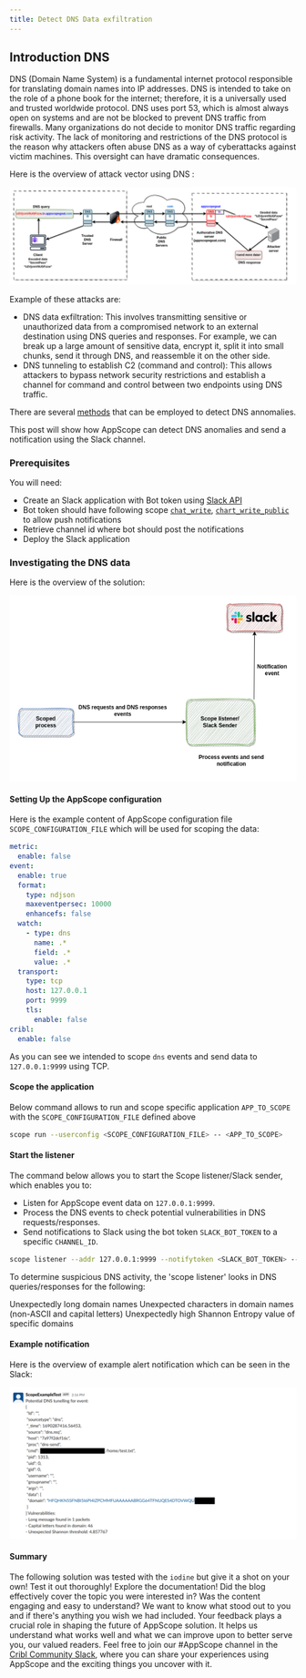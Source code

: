 ```yaml
---
title: Detect DNS Data exfiltration
---
```


## Introduction DNS

DNS (Domain Name System) is a fundamental internet protocol responsible for translating domain names into IP addresses. DNS is intended to take on the role of a phone book for the internet; therefore, it is a universally used and trusted worldwide protocol. DNS uses port 53, which is almost always open on systems and are not be blocked to prevent DNS traffic from firewalls. Many organizations do not decide to monitor DNS traffic regarding risk activity. The lack of monitoring and restrictions of the DNS protocol is the reason why attackers often abuse DNS as a way of cyberattacks against victim machines. This oversight can have dramatic consequences.

Here is the overview of attack vector using DNS :

![Dns tunnel](./images/dns-tunnel.png)

Example of these attacks are:

- DNS data exfiltration: This involves transmitting sensitive or unauthorized data from a compromised network to an external destination using DNS queries and responses. For example, we can break up a large amount of sensitive data, encrypt it, split it into small chunks, send it through DNS, and reassemble it on the other side.
- DNS tunneling to establish C2 (command and control): This allows attackers to bypass network security restrictions and establish a channel for command and control between two endpoints using DNS traffic.

There are several [methods](
https://pubmed.ncbi.nlm.nih.gov/36904959/) that can be employed to detect DNS annomalies.

This post will show how AppScope can detect DNS anomalies and send a notification using the Slack channel.

### Prerequisites

You will need:
- Create an Slack application with Bot token using [Slack API](https://api.slack.com/start/quickstart)
- Bot token should have following scope [`chat_write`](https://api.slack.com/scopes/chat:write), [`chart_write_public`](https://api.slack.com/scopes/chat:write.public) to allow push notifications
- Retrieve channel id where bot should post the notifications
- Deploy the Slack application

### Investigating the DNS data

Here is the overview of the solution:

![Dns arch](./images/dns-arch.png)

#### Setting Up the AppScope configuration

Here is the example content of AppScope configuration file `SCOPE_CONFIGURATION_FILE` which will be used for scoping the data:

```yml
metric:
  enable: false
event:
  enable: true
  format:
    type: ndjson
    maxeventpersec: 10000
    enhancefs: false
  watch:
    - type: dns
      name: .*
      field: .*
      value: .*
  transport:
    type: tcp
    host: 127.0.0.1
    port: 9999
    tls:
      enable: false
cribl:
  enable: false
```

As you can see we intended to scope `dns` events and send data to `127.0.0.1:9999` using TCP.

#### Scope the application

Below command allows to run and scope specific application `APP_TO_SCOPE` with the `SCOPE_CONFIGURATION_FILE` defined above

```bash
scope run --userconfig <SCOPE_CONFIGURATION_FILE> -- <APP_TO_SCOPE>
```
#### Start the listener

The command below allows you to start the Scope listener/Slack sender, which enables you to:

- Listen for AppScope event data on `127.0.0.1:9999`.
- Process the DNS events to check potential vulnerabilities in DNS requests/responses.
- Send notifications to Slack using the bot token `SLACK_BOT_TOKEN` to a specific `CHANNEL_ID`.

```bash
scope listener --addr 127.0.0.1:9999 --notifytoken <SLACK_BOT_TOKEN> --channelid <CHANNEL_ID>
```

To determine suspicious DNS activity, the 'scope listener' looks in DNS queries/responses for the following:

Unexpectedly long domain names
Unexpected characters in domain names (non-ASCII and capital letters)
Unexpectedly high Shannon Entropy value of specific domains

#### Example notification

Here is the overview of example alert notification which can be seen in the Slack:

![Slack event](./images/slack-event.png)

#### Summary

The following solution was tested with the `iodine`  but give it a shot on your own! Test it out thoroughly! Explore the documentation! Did the blog effectively cover the topic you were interested in? Was the content engaging and easy to understand? We want to know what stood out to you and if there's anything you wish we had included. Your feedback plays a crucial role in shaping the future of AppScope solution. It helps us understand what works well and what we can improve upon to better serve you, our valued readers.
Feel free to join our #AppScope channel in the [Cribl Community Slack](https://cribl.io/community/), where you can share your experiences using AppScope and the exciting things you uncover with it.